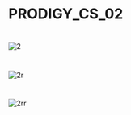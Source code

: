 # PRODIGY_CS_02
#
![2](https://github.com/Souvik65/PRODIGY_CS_02/assets/97207393/fa303106-da69-4b69-b55b-e5ec72b9ef89)
#
![2r](https://github.com/Souvik65/PRODIGY_CS_02/assets/97207393/96ce8e3f-53db-41d3-970e-e9caeee04bc5)
#
![2rr](https://github.com/Souvik65/PRODIGY_CS_02/assets/97207393/1f897593-0fdb-4e50-a1f8-4e4eee75da09)

